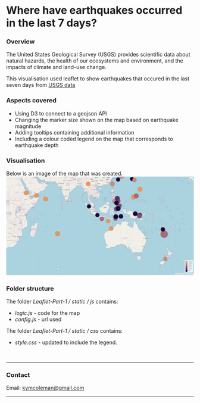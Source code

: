 # Where have earthquakes occurred in the last 7 days?

 ### **Overview**
The United States Geological Survey (USGS) provides scientific data about natural hazards, the health of our ecosystems and environment, and the impacts of climate and land-use change.

This visualisation used leaflet to show earthquakes that occured in the last seven days from [USGS data](https://earthquake.usgs.gov/earthquakes/feed/v1.0/geojson.php)

### **Aspects covered**
 - Using D3 to connect to a geojson API
 - Changing the marker size shown on the map based on earthquake magnitude
 - Adding tooltips containing additional information
 - Including a colour coded legend on the map that corresponds to earthquake depth

### **Visualisation**
Below is an image of the map that was created.  
![earthquakes_map](earthquakes_map.png) 

### **Folder structure**
The folder *Leaflet-Part-1 / static / js* contains:
 - *logic.js*  - code for the map
 - *config.js* - url used

The folder *Leaflet-Part-1 / static / css* contains:
 - *style.css* - updated to include the legend.

<br>

---

### **Contact**
Email: kymcoleman@gmail.com

---
